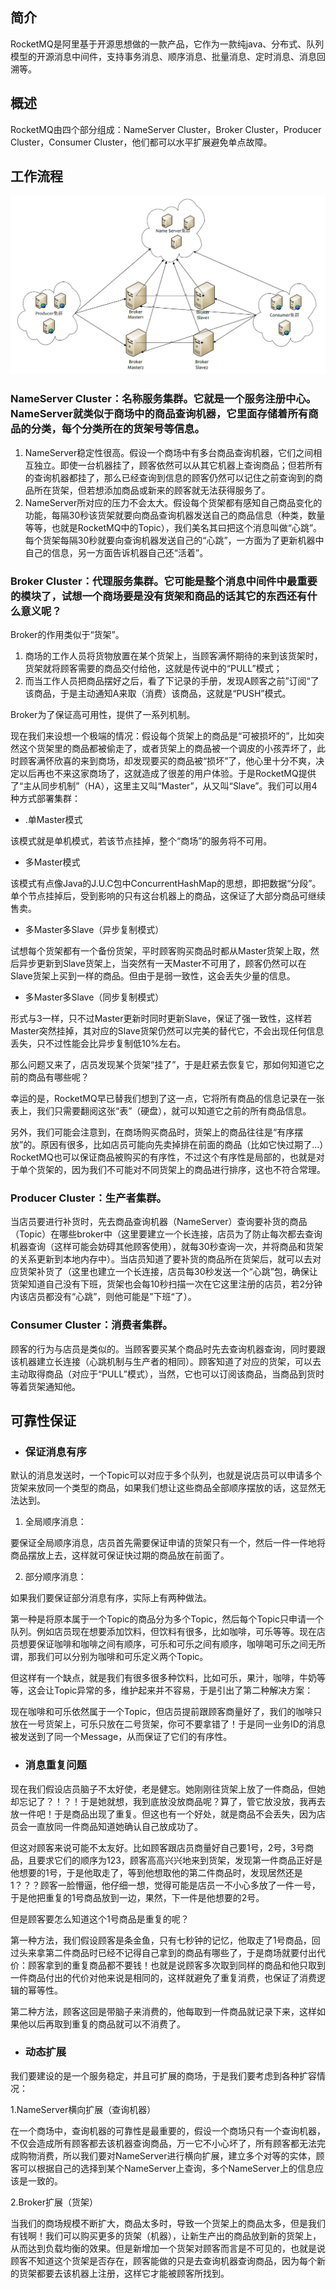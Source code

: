 ## **简介**

RocketMQ是阿里基于开源思想做的一款产品，它作为一款纯java、分布式、队列模型的开源消息中间件，支持事务消息、顺序消息、批量消息、定时消息、消息回溯等。

## 概述

RocketMQ由四个部分组成：NameServer Cluster，Broker Cluster，Producer Cluster，Consumer Cluster，他们都可以水平扩展避免单点故障。

## 工作流程

![](/assets/import.png)

### NameServer Cluster：名称服务集群。它就是一个服务注册中心。NameServer就类似于商场中的商品查询机器，它里面存储着所有商品的分类，每个分类所在的货架号等信息。

1. NameServer稳定性很高。假设一个商场中有多台商品查询机器，它们之间相互独立。即使一台机器挂了，顾客依然可以从其它机器上查询商品；但若所有的查询机器都挂了，那么已经查询到信息的顾客仍然可以记住之前查询到的商品所在货架，但若想添加商品或新来的顾客就无法获得服务了。
2. NameServer所对应的压力不会太大。假设每个货架都有感知自己商品变化的功能，每隔30秒该货架就要向商品查询机器发送自己的商品信息（种类，数量等等，也就是RocketMQ中的Topic），我们美名其曰把这个消息叫做“心跳”。每个货架每隔30秒就要向查询机器发送自己的“心跳”，一方面为了更新机器中自己的信息，另一方面告诉机器自己还“活着”。

### Broker Cluster：代理服务集群。它可能是整个消息中间件中最重要的模块了，试想一个商场要是没有货架和商品的话其它的东西还有什么意义呢？

Broker的作用类似于“货架”。

1. 商场的工作人员将货物放置在某个货架上，当顾客满怀期待的来到该货架时，货架就将顾客需要的商品交付给他，这就是传说中的“PULL”模式；
2. 而当工作人员把商品摆好之后，看了下记录的手册，发现A顾客之前”订阅“了该商品，于是主动通知A来取（消费）该商品，这就是“PUSH”模式。

Broker为了保证高可用性，提供了一系列机制。

现在我们来设想一个极端的情况：假设每个货架上的商品是“可被损坏的”，比如突然这个货架里的商品都被偷走了，或者货架上的商品被一个调皮的小孩弄坏了，此时顾客满怀欣喜的来到商场，却发现要买的商品被“损坏”了，他心里十分不爽，决定以后再也不来这家商场了，这就造成了很差的用户体验。于是RocketMQ提供了“主从同步机制”（HA），这里主又叫“Master”，从又叫“Slave”。我们可以用4种方式部署集群：

* .单Master模式

该模式就是单机模式，若该节点挂掉，整个“商场”的服务将不可用。

* 多Master模式

该模式有点像Java的J.U.C包中ConcurrentHashMap的思想，即把数据“分段”。单个节点挂掉后，受到影响的只有这台机器上的商品，这保证了大部分商品可继续售卖。

* 多Master多Slave（异步复制模式）

试想每个货架都有一个备份货架，平时顾客购买商品时都从Master货架上取，然后异步更新到Slave货架上，当突然有一天Master不可用了，顾客仍然可以在Slave货架上买到一样的商品。但由于是弱一致性，这会丢失少量的信息。

* 多Master多Slave（同步复制模式）

形式与3一样，只不过Master更新时同时更新Slave，保证了强一致性，这样若Master突然挂掉，其对应的Slave货架仍然可以完美的替代它，不会出现任何信息丢失，只不过性能会比异步复制低10%左右。

那么问题又来了，店员发现某个货架“挂了”，于是赶紧去恢复它，那如何知道它之前的商品有哪些呢？

幸运的是，RocketMQ早已替我们想到了这一点，它将所有商品的信息记录在一张表上，我们只需要翻阅这张“表”（硬盘），就可以知道它之前的所有商品信息。

另外，我们可能会注意到，在商场购买商品时，货架上的商品往往是“有序摆放”的。原因有很多，比如店员可能向先卖掉排在前面的商品（比如它快过期了...）RocketMQ也可以保证商品被购买的有序性，不过这个有序性是局部的，也就是对于单个货架的，因为我们不可能对不同货架上的商品进行排序，这也不符合常理。

### Producer Cluster：生产者集群。

当店员要进行补货时，先去商品查询机器（NameServer）查询要补货的商品（Topic）在哪些broker中（这里要建立一个长连接，店员为了防止每次都去查询机器查询（这样可能会妨碍其他顾客使用），就每30秒查询一次，并将商品和货架的关系更新到本地内存中）。当店员知道了要补货的商品所在货架后，就可以去对应货架补货了（这里也建立一个长连接，店员每30秒发送一个“心跳”包，确保让货架知道自己没有下班，货架也会每10秒扫描一次在它这里注册的店员，若2分钟内该店员都没有“心跳”，则他可能是”下班“了）。

### Consumer Cluster：消费者集群。

顾客的行为与店员是类似的。当顾客要买某个商品时先去查询机器查询，同时要跟该机器建立长连接（心跳机制与生产者的相同）。顾客知道了对应的货架，可以去主动取得商品（对应于“PULL”模式），当然，它也可以订阅该商品，当商品到货时等着货架通知他。

## 可靠性保证

* ### 保证消息有序

默认的消息发送时，一个Topic可以对应于多个队列，也就是说店员可以申请多个货架来放同一个类型的商品，如果我们想让这些商品全部顺序摆放的话，这显然无法达到。

1. 全局顺序消息：

要保证全局顺序消息，店员首先需要保证申请的货架只有一个，然后一件一件地将商品摆放上去，这样就可保证快过期的商品放在前面了。

2. 部分顺序消息：

如果我们要保证部分消息有序，实际上有两种做法。

第一种是将原本属于一个Topic的商品分为多个Topic，然后每个Topic只申请一个队列。例如店员现在想要添加饮料，但饮料有很多，比如咖啡，可乐等等。现在店员想要保证咖啡和咖啡之间有顺序，可乐和可乐之间有顺序，咖啡喝可乐之间无所谓，那我们可以分别为咖啡和可乐定义两个Topic。

但这样有一个缺点，就是我们有很多很多种饮料，比如可乐，果汁，咖啡，牛奶等等，这会让Topic异常的多，维护起来并不容易，于是引出了第二种解决方案：

现在咖啡和可乐依然属于一个Topic，但店员提前跟顾客商量好了，我们的咖啡只放在一号货架上，可乐只放在二号货架，你可不要拿错了！于是同一业务ID的消息被发送到了同一个Message，从而保证了它们的有序性。

* ### 消息重复问题

现在我们假设店员脑子不太好使，老是健忘。她刚刚往货架上放了一件商品，但她却忘记了？！？！于是她就想，我到底放没放商品呢？算了，管它放没放，我再去放一件吧！于是商品出现了重复。但这也有一个好处，就是商品不会丢失，因为店员会一直放同一件商品知道她确认自己放成功了。

但这对顾客来说可能不太友好。比如顾客跟店员商量好自己要1号，2号，3号商品，且要求它们的顺序为123，顾客高高兴兴地来到货架，发现第一件商品正好是他想要的1号，于是他取走了，等到他想取他的第二件商品时，发现居然还是1？？？顾客一脸懵逼，他仔细一想，觉得可能是店员一不小心多放了一件一号，于是他把重复的1号商品放到一边，果然，下一件是他想要的2号。

但是顾客要怎么知道这个1号商品是重复的呢？

第一种方法，我们假设顾客是条金鱼，只有七秒钟的记忆，他取走了1号商品，回过头来拿第二件商品时已经不记得自己拿到的商品有哪些了，于是商场就要付出代价：顾客拿到的重复商品都不要钱！也就是说顾客多次取到同样的商品和他只取到一件商品付出的代价对他来说是相同的，这样就避免了重复消费，也保证了消费逻辑的幂等性。

第二种方法，顾客这回是带脑子来消费的，他每取到一件商品就记录下来，这样如果他以后再取到重复的商品就可以不消费了。

* ### 动态扩展

我们要建设的是一个服务稳定，并且可扩展的商场，于是我们要考虑到各种扩容情况：

1.NameServer横向扩展（查询机器）

在一个商场中，查询机器的可靠性是最重要的，假设一个商场只有一个查询机器，不仅会造成所有顾客都去该机器查询商品，万一它不小心坏了，所有顾客都无法完成购物消费，所以我们要对NameServer进行横向扩展，建立多个对等的实体，顾客可以根据自己的选择到某个NameServer上查询，多个NameServer上的信息应该是一致的。

2.Broker扩展（货架）

当我们的商场规模不断扩大，商品太多时，导致一个货架上的商品太多，但是我们有钱啊！我们可以购买更多的货架（机器），让新生产出的商品放到新的货架上，从而达到负载均衡的效果。但是新增加一个货架对顾客而言是不可见的，也就是说顾客不知道这个货架是否存在，顾客能做的只是去查询机器查询商品，因为每个新的货架都要去该机器上注册，这样它才能被顾客所找到。

### 



